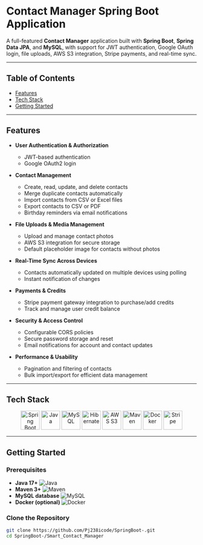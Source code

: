 # Contact Manager Spring Boot Application

A full-featured **Contact Manager** application built with **Spring Boot**, **Spring Data JPA**, and **MySQL**, with support for JWT authentication, Google OAuth login, file uploads, AWS S3 integration, Stripe payments, and real-time sync.

---

## Table of Contents

- [Features](#features)  
- [Tech Stack](#tech-stack)  
- [Getting Started](#getting-started)  

---

## Features

- **User Authentication & Authorization**  
  - JWT-based authentication  
  - Google OAuth2 login  

- **Contact Management**  
  - Create, read, update, and delete contacts  
  - Merge duplicate contacts automatically  
  - Import contacts from CSV or Excel files  
  - Export contacts to CSV or PDF  
  - Birthday reminders via email notifications  

- **File Uploads & Media Management**  
  - Upload and manage contact photos  
  - AWS S3 integration for secure storage  
  - Default placeholder image for contacts without photos  

- **Real-Time Sync Across Devices**  
  - Contacts automatically updated on multiple devices using polling  
  - Instant notification of changes  

- **Payments & Credits**  
  - Stripe payment gateway integration to purchase/add credits  
  - Track and manage user credit balance  

- **Security & Access Control**  
  - Configurable CORS policies  
  - Secure password storage and reset  
  - Email notifications for account and contact updates  

- **Performance & Usability**  
  - Pagination and filtering of contacts  
  - Bulk import/export for efficient data management  

---

## Tech Stack

<p align="center">
  <img src="https://img.icons8.com/color/48/000000/spring-logo.png" alt="Spring Boot" width="50" height="50"/> 
  <img src="https://img.icons8.com/color/48/000000/java-coffee-cup-logo.png" alt="Java" width="50" height="50"/>
  <img src="https://img.icons8.com/color/48/000000/mysql-logo.png" alt="MySQL" width="50" height="50"/>
  <img src="https://img.icons8.com/color/48/000000/hibernate.png" alt="Hibernate" width="50" height="50"/>
  <img src="https://img.icons8.com/color/48/000000/amazon-s3.png" alt="AWS S3" width="50" height="50"/>
  <img src="https://www.streamlinehq.com/icons/download/maven--31103" alt="Maven" width="50" height="50"/>
  <img src="https://img.icons8.com/color/48/000000/docker.png" alt="Docker" width="50" height="50"/>
  <img src="https://img.icons8.com/color/48/000000/stripe.png" alt="Stripe" width="50" height="50"/>
</p>

---

## Getting Started

### Prerequisites

- **Java 17+** ![Java](https://img.icons8.com/color/24/000000/java-coffee-cup-logo.png)  
- **Maven 3+** ![Maven](https://www.streamlinehq.com/icons/download/maven--31103)  
- **MySQL database** ![MySQL](https://img.icons8.com/color/24/000000/mysql-logo.png)  
- **Docker (optional)** ![Docker](https://img.icons8.com/color/24/000000/docker.png)  

### Clone the Repository

```bash
git clone https://github.com/Pj238icode/SpringBoot-.git
cd SpringBoot-/Smart_Contact_Manager


